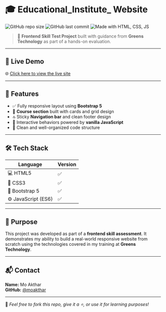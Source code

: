 # 🎓 Educational_Institute_ Website

![GitHub repo size](https://img.shields.io/github/repo-size/moakthar/Educational_Institute)
![GitHub last commit](https://img.shields.io/github/last-commit/moakthar/Educational_Institute)
![Made with HTML, CSS, JS](https://img.shields.io/badge/HTML%20%7C%20CSS%20%7C%20JS-Bootstrap-blueviolet)

> 🚧 **Frontend Skill Test Project** built with guidance from **Greens Technology** as part of a hands-on evaluation.

---

## 🔗 Live Demo

🌐 [Click here to view the live site](https://educational-einstitute.vercel.app/)

---

## 🚀 Features

- ✅ Fully responsive layout using **Bootstrap 5**
- 🧾 **Course section** built with cards and grid design
- 🔝 Sticky **Navigation bar** and clean footer design
- 🎯 Interactive behaviors powered by **vanilla JavaScript**
- 🧼 Clean and well-organized code structure

---

## 🛠 Tech Stack

| Language | Version |
|----------|---------|
| 💻 HTML5 | ✅ |
| 🎨 CSS3  | ✅ |
| 🧩 Bootstrap 5 | ✅ |
| ⚙️ JavaScript (ES6) | ✅ |

---

## 📌 Purpose

This project was developed as part of a **frontend skill assessment**. It demonstrates my ability to build a real-world responsive website from scratch using the technologies covered in my training at **Greens Technology**.

---

## 📬 Contact

**Name:** Mo Akthar  
**GitHub:** [@moakthar](https://github.com/moakthar)  

---

📝 *Feel free to fork this repo, give it a ⭐, or use it for learning purposes!*

